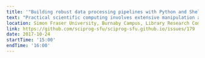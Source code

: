 ```yaml
---
title: '"Building robust data processing pipelines with Python and Shell Scripts" by Sean La'
text: "Practical scientific computing involves extensive manipulation and processing of data. A pipeline is a self-contained program that performs a series of data processing steps with very little effort needed from the user. An ideal scientific computing pipeline is one that requires the user to only provide input data files and performs the rest of the computation on its own. Building pipelines like these are ideal for scientific research because they allow others to easily replicate computational research. In this workshop, participants will learn the basics of creating robust data processing pipelines using shell scripts and Python. Participants will build their own genetic variant caller pipeline to showcase this skill."
location: Simon Fraser University, Burnaby Campus, Library Research Commons
link: https://github.com/sciprog-sfu/sciprog-sfu.github.io/issues/179
date: 2017-10-24
startTime: '15:00'
endTime: '16:00'
---
```

